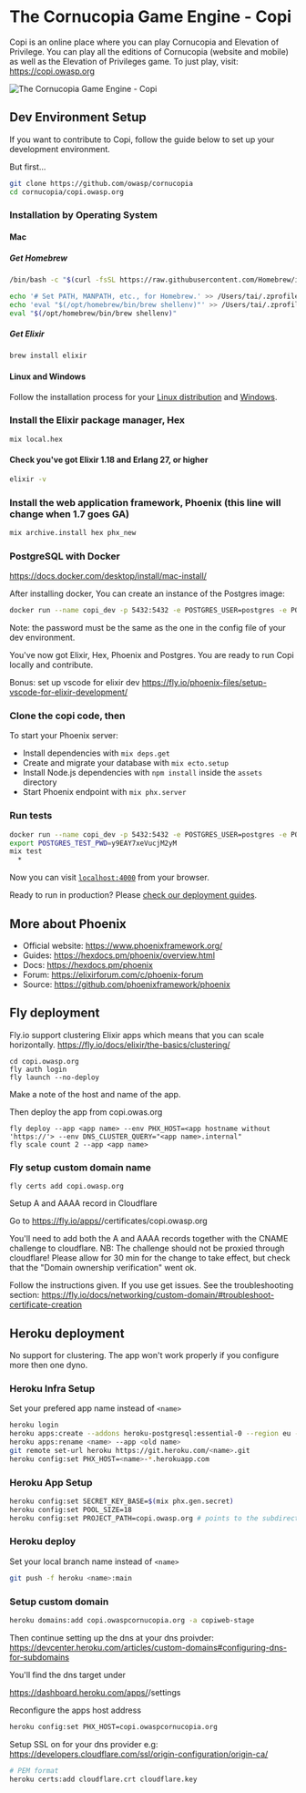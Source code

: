 # The Cornucopia Game Engine - Copi

Copi is an online place where you can play Cornucopia and Elevation of Privilege. You can play all the editions of Cornucopia (website and mobile) as well as the Elevation of Privileges game. To just play, visit: https://copi.owasp.org

![The Cornucopia Game Engine - Copi](copi.png)

## Dev Environment Setup

If you want to contribute to Copi, follow the guide below to set up your development environment.

But first...

```bash
git clone https://github.com/owasp/cornucopia
cd cornucopia/copi.owasp.org
```

### Installation by Operating System
#### Mac

##### Get Homebrew

```bash
/bin/bash -c "$(curl -fsSL https://raw.githubusercontent.com/Homebrew/install/HEAD/install.sh)"

echo '# Set PATH, MANPATH, etc., for Homebrew.' >> /Users/tai/.zprofile
echo 'eval "$(/opt/homebrew/bin/brew shellenv)"' >> /Users/tai/.zprofile
eval "$(/opt/homebrew/bin/brew shellenv)"
```

##### Get Elixir

```bash
brew install elixir
```

#### Linux and Windows
Follow the installation process for your [Linux distribution](https://elixir-lang.org/install.html#gnulinux) and [Windows](https://elixir-lang.org/install.html#windows).

### Install the Elixir package manager, Hex

```bash
mix local.hex
```

#### Check you've got Elixir 1.18 and Erlang 27, or higher

```bash
elixir -v
```

### Install the web application framework, Phoenix (this line will change when 1.7 goes GA)

```bash
mix archive.install hex phx_new
```

### PostgreSQL with Docker
https://docs.docker.com/desktop/install/mac-install/

After installing docker, You can create an instance of the Postgres image:

```bash
docker run --name copi_dev -p 5432:5432 -e POSTGRES_USER=postgres -e POSTGRES_PASSWORD=y9EAY7xeVucjM2yM -d postgres
```

Note: the password must be the same as the one in the config file of your dev environment.

You've now got Elixir, Hex, Phoenix and Postgres. You are ready to run Copi locally and contribute.

Bonus: set up vscode for elixir dev https://fly.io/phoenix-files/setup-vscode-for-elixir-development/

### Clone the copi code, then
To start your Phoenix server:

  * Install dependencies with `mix deps.get`
  * Create and migrate your database with `mix ecto.setup`
  * Install Node.js dependencies with `npm install` inside the `assets` directory
  * Start Phoenix endpoint with `mix phx.server`

### Run tests

```bash
docker run --name copi_dev -p 5432:5432 -e POSTGRES_USER=postgres -e POSTGRES_PASSWORD=y9EAY7xeVucjM2yM -d postgres
export POSTGRES_TEST_PWD=y9EAY7xeVucjM2yM
mix test
  *
```

Now you can visit [`localhost:4000`](http://localhost:4000) from your browser.

Ready to run in production? Please [check our deployment guides](https://hexdocs.pm/phoenix/deployment.html).

## More about Phoenix

  * Official website: https://www.phoenixframework.org/
  * Guides: https://hexdocs.pm/phoenix/overview.html
  * Docs: https://hexdocs.pm/phoenix
  * Forum: https://elixirforum.com/c/phoenix-forum
  * Source: https://github.com/phoenixframework/phoenix

## Fly deployment

Fly.io support clustering Elixir apps which means that you can scale horizontally. https://fly.io/docs/elixir/the-basics/clustering/

    cd copi.owasp.org
    fly auth login
    fly launch --no-deploy

Make a note of the host and name of the app.

Then deploy the app from copi.owas.org

    fly deploy --app <app name> --env PHX_HOST=<app hostname without 'https://'> --env DNS_CLUSTER_QUERY="<app name>.internal"
    fly scale count 2 --app <app name>

### Fly setup custom domain name

    fly certs add copi.owasp.org

Setup A and AAAA record in Cloudflare

Go to https://fly.io/apps/<app name>/certificates/copi.owasp.org

You'll need to add both the A and AAAA records together with the CNAME challenge to cloudflare.
NB: The challenge should not be proxied through cloudflare!
Please allow for 30 min for the change to take effect, but check that the "Domain ownership verification" went ok. 

Follow the instructions given.
If you use get issues. See the troubleshooting section: https://fly.io/docs/networking/custom-domain/#troubleshoot-certificate-creation

## Heroku deployment

No support for clustering. The app won't work properly if you configure more then one dyno.

### Heroku Infra Setup

Set your prefered app name instead of `<name>`

```bash
heroku login
heroku apps:create --addons heroku-postgresql:essential-0 --region eu -b https://github.com/negativetwelve/heroku-buildpack-subdir -s heroku-22
heroku apps:rename <name> --app <old name>
git remote set-url heroku https://git.heroku.com/<name>.git
heroku config:set PHX_HOST=<name>-*.herokuapp.com
```

### Heroku App Setup

```bash
heroku config:set SECRET_KEY_BASE=$(mix phx.gen.secret)
heroku config:set POOL_SIZE=18
heroku config:set PROJECT_PATH=copi.owasp.org # points to the subdirectory in
```

### Heroku deploy

Set your local branch name instead of `<name>`

```bash
git push -f heroku <name>:main
```
    
### Setup custom domain

```bash
heroku domains:add copi.owaspcornucopia.org -a copiweb-stage
```

Then continue setting up the dns at your dns proivder: https://devcenter.heroku.com/articles/custom-domains#configuring-dns-for-subdomains

You'll find the dns target under

https://dashboard.heroku.com/apps/<name>/settings

Reconfigure the apps host address

```bash
heroku config:set PHX_HOST=copi.owaspcornucopia.org
```

Setup SSL on for your dns provider e.g: https://developers.cloudflare.com/ssl/origin-configuration/origin-ca/

```bash
# PEM format
heroku certs:add cloudflare.crt cloudflare.key
```
